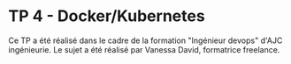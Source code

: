 # TP 4 - Docker/Kubernetes

Ce TP a été réalisé dans le cadre de la formation "Ingénieur devops" d'AJC ingénieurie.
Le sujet a été réalisé par Vanessa David, formatrice freelance.



